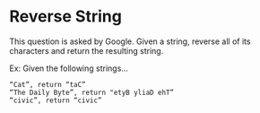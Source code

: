 # Reverse String
This question is asked by Google. Given a string, reverse all of its characters and return the resulting string.

Ex: Given the following strings...

```
“Cat”, return “taC”
“The Daily Byte”, return "etyB yliaD ehT”
“civic”, return “civic”
```

